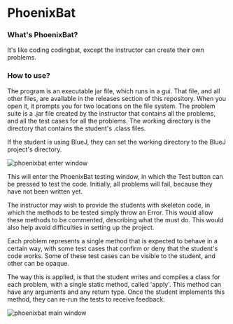 # PhoenixBat

### What's PhoenixBat?
It's like coding codingbat, except the instructor can create their own problems.

### How to use?
The program is an executable jar file, which runs in a gui. That file, and all other files, are available in the releases section of this repository. When you open it, it prompts you for two locations on the file system. The problem suite is a .jar file created by the instructor that contains all the problems, and all the test cases for all the problems. The working directory is the directory that contains the student's .class files.

If the student is using BlueJ, they can set the working directory to the BlueJ project's directory.

![phoenixbat enter window](https://imgur.com/download/LcDvT02)

This will enter the PhoenixBat testing window, in which the Test button can be pressed to test the code. Initially, all problems will fail, because they have not been written yet. 

The instructor may wish to provide the students with skeleton code, in which the methods to be tested simply throw an Error. This would allow these methods to be commented, describing what the must do. This would also help avoid difficulties in setting up the project.

Each problem represents a single method that is expected to behave in a certain way, with some test cases that confirm or deny that the student's code works. Some of these test cases can be visible to the student, and other can be opaque.

The way this is applied, is that the student writes and compiles a class for each problem, with a single static method, called 'apply'. This method can have any arguments and any return type. Once the student implements this method, they can re-run the tests to receive feedback.

![phoenixbat main window](https://imgur.com/download/agqG2aG)